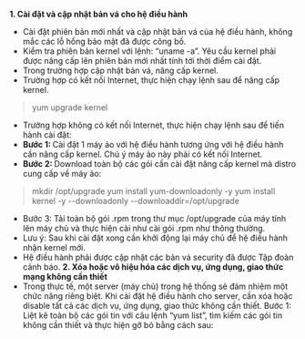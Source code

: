 <b> 1.	Cài đặt và cập nhật bản vá cho hệ điều hành </b>
-	Cài đặt phiên bản mới nhất và cập nhật bản vá của hệ điều hành, không mắc các lỗ hổng bảo mật đã được công bố.
-	Kiểm tra phiên bản kernel với lệnh: “uname -a”. Yêu cầu kernel phải được nâng cấp lên phiên bản mới nhất tính tới thời điểm cài đặt.
-	Trong trường hợp cập nhật bản vá, nâng cấp kernel.
-	Trường hợp có kết nối Internet, thực hiện chạy lệnh sau để nâng cấp kernel.
>   yum upgrade kernel 
-	Trường hợp không có kết nối Internet, thực hiện chạy lệnh sau để tiến hành cài đặt:
-   <b> Bước 1: </b> Cài đặt 1 máy ảo với hệ điều hành tương ứng với hệ điều hành cần nâng cấp kernel. Chú ý máy ảo này phải có kết nối Internet.
-	<b> Bước 2: </b> Download toàn bộ các gói cần cài đặt nâng cấp kernel mà distro cung cấp về máy ảo:
>   mkdir /opt/upgrade
>    yum install yum-downloadonly -y
>    yum install kernel -y --downloadonly --downloaddir=/opt/upgrade
-	Bước 3: Tải toàn bộ gói .rpm trong thư mục /opt/upgrade của máy tính lên máy chủ và thực hiện cài như cài gói .rpm như thông thường.
-   Lưu ý: Sau khi cài đặt xong cần khởi động lại máy chủ để hệ điều hành nhận kernel mới.
-	Hệ điều hành phải được cập nhật các bản vá security đã được Tập đoàn cảnh báo.
<b> 2.	Xóa hoặc vô hiệu hóa các dịch vụ, ứng dụng, giao thức mạng không cần thiết </b>
- Trong thực tế, một server (máy chủ) trong hệ thống sẽ đảm nhiệm một chức năng riêng biệt. Khi cài đặt hệ điều hành cho server, cần xóa hoặc disable tất cả các dịch vụ, ứng dụng, giao thức không cần thiết.
  Bước 1: Liệt kê toàn bộ các gói tin với câu lệnh “yum list”, tìm kiếm các gói tin không cần thiết và thực hiện gỡ bỏ bằng cách sau:
